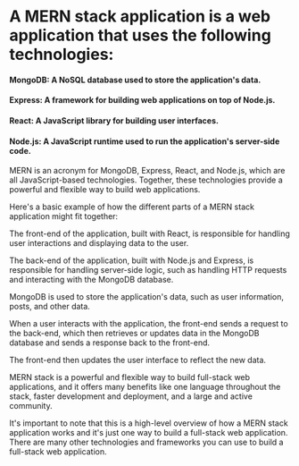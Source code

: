 # A MERN stack application is a web application that uses the following technologies:

#### MongoDB: A NoSQL database used to store the application's data.
#### Express: A framework for building web applications on top of Node.js.
#### React: A JavaScript library for building user interfaces.
#### Node.js: A JavaScript runtime used to run the application's server-side code.

MERN is an acronym for MongoDB, Express, React, and Node.js, which are all JavaScript-based technologies. Together, these technologies provide a powerful and flexible way to build web applications.

Here's a basic example of how the different parts of a MERN stack application might fit together:

The front-end of the application, built with React, is responsible for handling user interactions and displaying data to the user.

The back-end of the application, built with Node.js and Express, is responsible for handling server-side logic, such as handling HTTP requests and interacting with the MongoDB database.

MongoDB is used to store the application's data, such as user information, posts, and other data.

When a user interacts with the application, the front-end sends a request to the back-end, which then retrieves or updates data in the MongoDB database and sends a response back to the front-end.

The front-end then updates the user interface to reflect the new data.

MERN stack is a powerful and flexible way to build full-stack web applications, and it offers many benefits like one language throughout the stack, faster development and deployment, and a large and active community.

It's important to note that this is a high-level overview of how a MERN stack application works and it's just one way to build a full-stack web application. There are many other technologies and frameworks you can use to build a full-stack web application.

